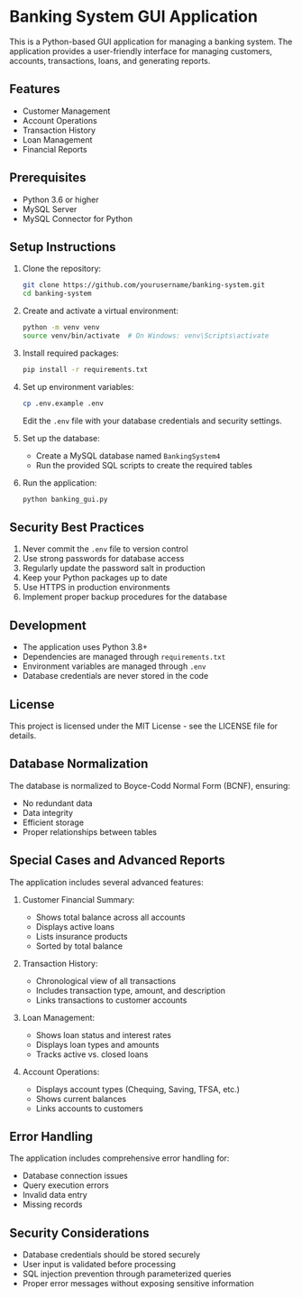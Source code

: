 # Banking System GUI Application

This is a Python-based GUI application for managing a banking system. The application provides a user-friendly interface for managing customers, accounts, transactions, loans, and generating reports.

## Features

- Customer Management
- Account Operations
- Transaction History
- Loan Management
- Financial Reports

## Prerequisites

- Python 3.6 or higher
- MySQL Server
- MySQL Connector for Python

## Setup Instructions

1. Clone the repository:
   ```bash
   git clone https://github.com/yourusername/banking-system.git
   cd banking-system
   ```

2. Create and activate a virtual environment:
   ```bash
   python -m venv venv
   source venv/bin/activate  # On Windows: venv\Scripts\activate
   ```

3. Install required packages:
   ```bash
   pip install -r requirements.txt
   ```

4. Set up environment variables:
   ```bash
   cp .env.example .env
   ```
   Edit the `.env` file with your database credentials and security settings.

5. Set up the database:
   - Create a MySQL database named `BankingSystem4`
   - Run the provided SQL scripts to create the required tables

6. Run the application:
   ```bash
   python banking_gui.py
   ```

## Security Best Practices

1. Never commit the `.env` file to version control
2. Use strong passwords for database access
3. Regularly update the password salt in production
4. Keep your Python packages up to date
5. Use HTTPS in production environments
6. Implement proper backup procedures for the database

## Development

- The application uses Python 3.8+
- Dependencies are managed through `requirements.txt`
- Environment variables are managed through `.env`
- Database credentials are never stored in the code

## License

This project is licensed under the MIT License - see the LICENSE file for details.

## Database Normalization

The database is normalized to Boyce-Codd Normal Form (BCNF), ensuring:
- No redundant data
- Data integrity
- Efficient storage
- Proper relationships between tables

## Special Cases and Advanced Reports

The application includes several advanced features:

1. Customer Financial Summary:
   - Shows total balance across all accounts
   - Displays active loans
   - Lists insurance products
   - Sorted by total balance

2. Transaction History:
   - Chronological view of all transactions
   - Includes transaction type, amount, and description
   - Links transactions to customer accounts

3. Loan Management:
   - Shows loan status and interest rates
   - Displays loan types and amounts
   - Tracks active vs. closed loans

4. Account Operations:
   - Displays account types (Chequing, Saving, TFSA, etc.)
   - Shows current balances
   - Links accounts to customers

## Error Handling

The application includes comprehensive error handling for:
- Database connection issues
- Query execution errors
- Invalid data entry
- Missing records

## Security Considerations

- Database credentials should be stored securely
- User input is validated before processing
- SQL injection prevention through parameterized queries
- Proper error messages without exposing sensitive information
